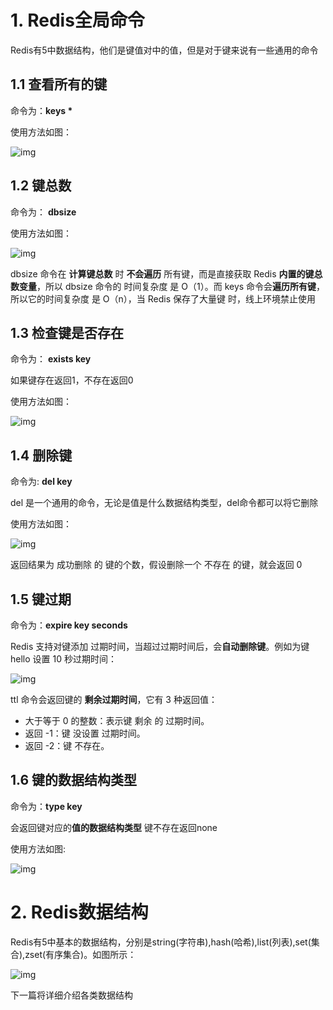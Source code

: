 # 1. Redis全局命令

Redis有5中数据结构，他们是键值对中的值，但是对于键来说有一些通用的命令

## 1.1 查看所有的键

命令为：**keys \***

使用方法如图：

![img](D:\MyStudy\学习杂记\Redis\Redis全局命令及数据结构.assets\clip_image002.jpg)

## 1.2 键总数

命令为： **dbsize**

使用方法如图：

![img](D:\MyStudy\学习杂记\Redis\Redis全局命令及数据结构.assets\clip_image004.jpg)

dbsize 命令在 **计算键总数** 时 **不会遍历** 所有键，而是直接获取 Redis **内置的键总数变量**，所以 dbsize 命令的 时间复杂度 是 O（1）。而 keys 命令会**遍历所有键**，所以它的时间复杂度 是 O（n），当 Redis 保存了大量键 时，线上环境禁止使用

## 1.3 检查键是否存在

命令为： **exists key**

如果键存在返回1，不存在返回0

使用方法如图：

![img](D:\MyStudy\学习杂记\Redis\Redis全局命令及数据结构.assets\clip_image006.jpg)

## 1.4 删除键

命令为: **del key**

del 是一个通用的命令，无论是值是什么数据结构类型，del命令都可以将它删除

使用方法如图：

![img](D:\MyStudy\学习杂记\Redis\Redis全局命令及数据结构.assets\clip_image008.jpg)

返回结果为 成功删除 的 键的个数，假设删除一个 不存在 的键，就会返回 0

## 1.5 键过期

命令为：**expire key seconds**

Redis 支持对键添加 过期时间，当超过过期时间后，会**自动删除键**。例如为键 hello 设置 10 秒过期时间：

![img](D:\MyStudy\学习杂记\Redis\Redis全局命令及数据结构.assets\clip_image010.jpg)

ttl 命令会返回键的 **剩余过期时间**，它有 3 种返回值：

- 大于等于 0 的整数：表示键 剩余 的 过期时间。
- 返回 -1：键 没设置 过期时间。
- 返回 -2：键 不存在。

## 1.6 键的数据结构类型

命令为：**type key**

会返回键对应的**值的数据结构类型** 键不存在返回none

使用方法如图:

![img](D:\MyStudy\学习杂记\Redis\Redis全局命令及数据结构.assets\clip_image012.jpg)

# 2. Redis数据结构

Redis有5中基本的数据结构，分别是string(字符串),hash(哈希),list(列表),set(集合),zset(有序集合)。如图所示：

![img](D:\MyStudy\学习杂记\Redis\Redis全局命令及数据结构.assets\clip_image014.png)

下一篇将详细介绍各类数据结构